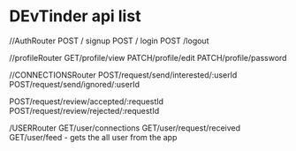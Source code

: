 # DEvTinder api list

//AuthRouter
POST / signup
POST / login
POST /logout

//profileRouter
GET/profile/view
PATCH/profile/edit
PATCH/profile/password

//CONNECTIONSRouter
POST/request/send/interested/:userId
POST/request/send/ignored/:userId

POST/request/review/accepted/:requestId
POST/request/review/rejected/:requestId

/USERRouter
GET/user/connections
GET/user/request/received
GET/user/feed - gets the all user from the app